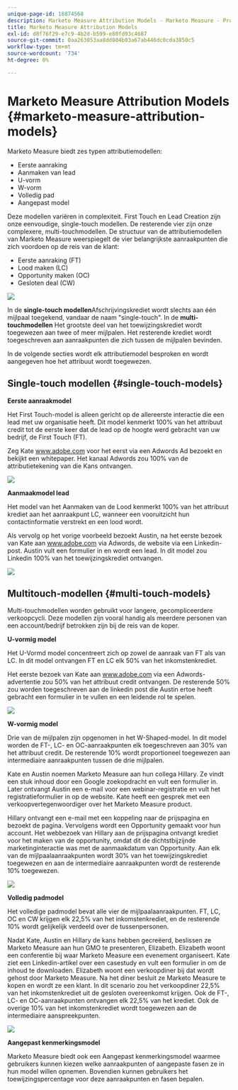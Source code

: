```yaml
---
unique-page-id: 18874568
description: Marketo Measure Attribution Models - Marketo Measure - Productdocumentatie
title: Marketo Measure Attribution Models
exl-id: d8f76f29-e7c9-4b2d-b599-e80fd93c4687
source-git-commit: 0aa263053aa8dd804b03a67ab446dc0cda3850c5
workflow-type: tm+mt
source-wordcount: '734'
ht-degree: 0%

---
```


# Marketo Measure Attribution Models {#marketo-measure-attribution-models}

Marketo Measure biedt zes typen attributiemodellen:

* Eerste aanraking
* Aanmaken van lead
* U-vorm
* W-vorm
* Volledig pad
* Aangepast model

Deze modellen variëren in complexiteit. First Touch en Lead Creation zijn onze eenvoudige, single-touch modellen. De resterende vier zijn onze complexere, multi-touchmodellen. De structuur van de attributiemodellen van Marketo Measure weerspiegelt de vier belangrijkste aanraakpunten die zich voordoen op de reis van de klant:

* Eerste aanraking (FT)
* Lood maken (LC)
* Opportunity maken (OC)
* Gesloten deal (CW)

![](assets/1-1.png)

In de **single-touch modellen**Afschrijvingskrediet wordt slechts aan één mijlpaal toegekend, vandaar de naam &quot;single-touch&quot;.
In de **multi-touchmodellen** Het grootste deel van het toewijzingskrediet wordt toegewezen aan twee of meer mijlpalen. Het resterende krediet wordt toegeschreven aan aanraakpunten die zich tussen de mijlpalen bevinden.

In de volgende secties wordt elk attributiemodel besproken en wordt aangegeven hoe het attribuut wordt toegewezen.

## Single-touch modellen {#single-touch-models}

**Eerste aanraakmodel**

Het First Touch-model is alleen gericht op de allereerste interactie die een lead met uw organisatie heeft. Dit model kenmerkt 100% van het attribuut credit tot de eerste keer dat de lead op de hoogte werd gebracht van uw bedrijf, de First Touch (FT).

Zeg Kate www.adobe.com voor het eerst via een Adwords Ad bezoekt en bekijkt een whitepaper. Het kanaal Adwords zou 100% van de attributietekening van die Kans ontvangen.

![](assets/2.png)

**Aanmaakmodel lead**

Het model van het Aanmaken van de Lood kenmerkt 100% van het attribuut krediet aan het aanraakpunt LC, wanneer een vooruitzicht hun contactinformatie verstrekt en een lood wordt.

Als vervolg op het vorige voorbeeld bezoekt Austin, na het eerste bezoek van Kate aan www.adobe.com via Adwords, de website via een Linkedin-post. Austin vult een formulier in en wordt een lead. In dit model zou Linkedin 100% van het toewijzingskrediet ontvangen.

![](assets/3.png)

## Multitouch-modellen {#multi-touch-models}

Multi-touchmodellen worden gebruikt voor langere, gecompliceerdere verkoopcycli. Deze modellen zijn vooral handig als meerdere personen van een account/bedrijf betrokken zijn bij de reis van de koper.

**U-vormig model**

Het U-Vormd model concentreert zich op zowel de aanraak van FT als van LC. In dit model ontvangen FT en LC elk 50% van het inkomstenkrediet.

Het eerste bezoek van Kate aan www.adobe.com via een Adwords-advertentie zou 50% van het attribuut credit ontvangen. De resterende 50% zou worden toegeschreven aan de linkedin post die Austin ertoe heeft gebracht een formulier in te vullen en een leidende rol te spelen.

![](assets/4.png)

**W-vormig model**

Drie van de mijlpalen zijn opgenomen in het W-Shaped-model. In dit model worden de FT-, LC- en OC-aanraakpunten elk toegeschreven aan 30% van het attribuut credit. De resterende 10% wordt proportioneel toegewezen aan intermediaire aanraakpunten tussen de drie mijlpalen.

Kate en Austin noemen Marketo Measure aan hun collega Hillary. Ze vindt een stuk inhoud door een Google zoekopdracht en vult een formulier in. Later ontvangt Austin een e-mail voor een webinar-registratie en vult het registratieformulier in op de website. Kate heeft een gesprek met een verkoopvertegenwoordiger over het Marketo Measure product.

Hillary ontvangt een e-mail met een koppeling naar de prijspagina en bezoekt de pagina. Vervolgens wordt een Opportunity gemaakt voor hun account. Het webbezoek van Hillary aan de prijspagina ontvangt krediet voor het maken van de opportunity, omdat dit de dichtstbijzijnde marketinginteractie was met de aanmaakdatum van Opportunity. Aan elk van de mijlpaalaanraakpunten wordt 30% van het toewijzingskrediet toegewezen en aan de intermediaire aanraakpunten wordt de resterende 10% toegewezen.

![](assets/5.png)

**Volledig padmodel**

Het volledige padmodel bevat alle vier de mijlpaalaanraakpunten. FT, LC, OC en CW krijgen elk 22,5% van het inkomstenkrediet, en de resterende 10% wordt gelijkelijk verdeeld over de tussenpersonen.

Nadat Kate, Austin en Hillary de kans hebben gecreëerd, beslissen ze Marketo Measure aan hun GMO te presenteren, Elizabeth. Elizabeth woont een conferentie bij waar Marketo Measure een evenement organiseert. Kate ziet een Linkedin-artikel over een casestudy en vult een formulier in om de inhoud te downloaden. Elizabeth woont een verkoopdiner bij dat wordt gehost door Marketo Measure. Na het diner besluit ze Marketo Measure te kopen en wordt ze een klant. In dit scenario zou het verkoopdiner 22,5% van het inkomstenkrediet uit de gesloten overeenkomst krijgen. Ook de FT-, LC- en OC-aanraakpunten ontvangen elk 22,5% van het krediet. Ook de overige 10% van het inkomstenkrediet wordt toegewezen aan de intermediaire aanspreekpunten.

![](assets/6.png)

**Aangepast kenmerkingsmodel**

Marketo Measure biedt ook een Aangepast kenmerkingsmodel waarmee gebruikers kunnen kiezen welke aanraakpunten of aangepaste fasen ze in hun model willen opnemen. Bovendien kunnen gebruikers het toewijzingspercentage voor deze aanraakpunten en fasen bepalen.
